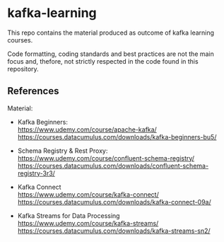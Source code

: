 # kafka-learning

This repo contains the material produced as outcome of kafka learning courses.  
  
Code formatting, coding standards and best practices are not the main focus and, thefore, not strictly respected in the code found in this repository.  

## References

Material:  
- Kafka Beginners:  
https://www.udemy.com/course/apache-kafka/  
https://courses.datacumulus.com/downloads/kafka-beginners-bu5/  

- Schema Registry & Rest Proxy:  
https://www.udemy.com/course/confluent-schema-registry/  
https://courses.datacumulus.com/downloads/confluent-schema-registry-3r3/  

- Kafka Connect    
https://www.udemy.com/course/kafka-connect/  
https://courses.datacumulus.com/downloads/kafka-connect-09a/  

- Kafka Streams for Data Processing  
https://www.udemy.com/course/kafka-streams/  
https://courses.datacumulus.com/downloads/kafka-streams-sn2/
